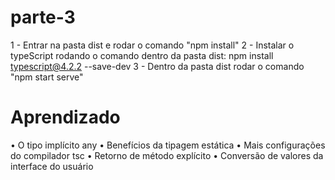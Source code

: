 # parte-3

1 - Entrar na pasta dist e rodar o comando "npm install"
2 - Instalar o typeScript rodando o comando dentro da pasta dist: npm install typescript@4.2.2 --save-dev
3 - Dentro da pasta dist rodar o comando "npm start serve"

# Aprendizado

• O tipo implícito any
• Benefícios da tipagem estática
• Mais configurações do compilador tsc
• Retorno de método explícito
• Conversão de valores da interface do usuário